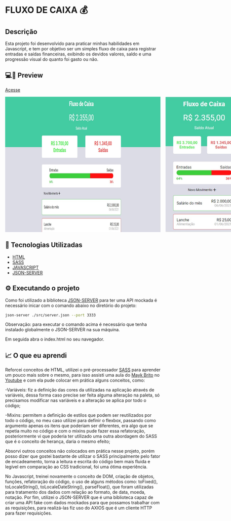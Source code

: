 # FLUXO DE CAIXA 💰
  
## Descrição
Esta projeto foi desenvolvido para praticar minhas habilidades em Javascript, e tem por objetivo ser um simples fluxo de caixa para registrar entradas e saídas financeiras, exibindo os devidos valores, saldo e uma progressão visual do quanto foi gasto ou não.

## 💻📱 Preview
<a href="">Acesse</a>
<div style="display: flex; margin-bottom: 1rem">
  <img  src="./images/screenshot-web.jpg" width="800" style="margin-right: 1rem" />
  <img src="./images/screenshot-mobile.jpg" width="250"/>
</div>

## 🔨 Tecnologias Utilizadas
- [HTML](https://developer.mozilla.org/pt-BR/docs/Web/HTML)
- [SASS](https://sass-lang.com/)
- [JAVASCRIPT](https://developer.mozilla.org/pt-BR/docs/Web/JavaScript)
- [JSON-SERVER](https://github.com/typicode/json-server)

## ⚙️ Executando o projeto

Como foi utilizado a biblioteca [JSON-SERVER](https://github.com/typicode/json-server) para ter uma API mockada é necessário inicar com o comando abaixo no diretório do projeto: 

```bash
json-server ./src/server.json --port 3333
```

Observação: para executar o comando acima é necessário que tenha instalado globalmente o JSON-SERVER na sua máquina.

Em seguida abra o index.html no seu navegador. 

## 📈 O que eu aprendi

Reforcei conceitos de HTML, utilizei o pré-processador [SASS](https://sass-lang.com/) para aprender um pouco mais sobre o mesmo, para isso assisti uma aula do [Mayk Brito](https://github.com/maykbrito) no [Youtube](https://www.youtube.com/watch?v=BaI8dHUthLA) e com ela pude colocar em prática alguns conceitos, como:

 -Variáveis: fiz a definição das cores da utilizadas na aplicação através de variáveis, dessa forma caso precise ser feita alguma alteração na paleta, só precisamos modificar nas variáveis e a alteração se aplica por todo o código;
 
 -Mixins: permitem a definição de estilos que podem ser reutilizados por todo o código, no meu caso utilizei para definir o flexbox, passando como argumento apenas os itens que poderiam ser diferentes, era algo que se repetia muito no código e com o mixins pude fazer essa refatoração, posteriormente vi que poderia ter utilizado uma outra abordagem do SASS que é o conceito de herança, daria o mesmo efeito;
 
 Absorvi outros conceitos não colocados em prática nesse projeto, porém posso dizer que gostei bastante de utilizar o SASS principalmente pelo fator de encadeamento, torna a leitura e escrita do código bem mais fluida e legível em comparação ao CSS tradicional, foi uma ótima experiência.

No Javascript, treinei novamente o conceito de DOM, criação de objetos, funções, refatoração do código, o uso de alguns métodos como: toFixed(), toLocaleString(), toLocaleDateString(), parseFloat(), que foram utilizadas para tratamento dos dados com relação ao formato, de data, moeda, notação. 
Por fim, utilizei o JSON-SERVER que é uma biblioteca capaz de criar uma API fake com dados mockados para que possamos trabalhar com as requisições, para realizá-las fiz uso do AXIOS que é um cliente HTTP para fazer requisições.


